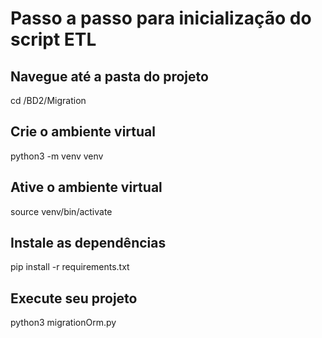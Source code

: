 
# Passo a passo para inicialização do script ETL

## Navegue até a pasta do projeto
cd /BD2/Migration

## Crie o ambiente virtual
python3 -m venv venv

## Ative o ambiente virtual
source venv/bin/activate

## Instale as dependências
pip install -r requirements.txt


## Execute seu projeto
python3 migrationOrm.py